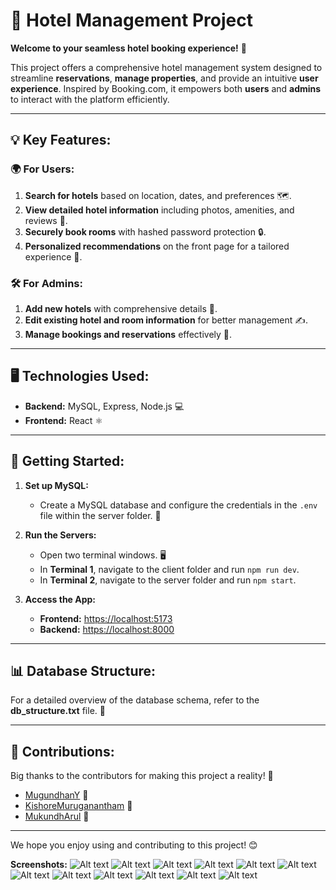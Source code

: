 

# 🏨 **Hotel Management Project**

**Welcome to your seamless hotel booking experience!** 🌟

This project offers a comprehensive hotel management system designed to streamline **reservations**, **manage properties**, and provide an intuitive **user experience**. Inspired by Booking.com, it empowers both **users** and **admins** to interact with the platform efficiently.

---

## 💡 **Key Features:**

### 🌍 **For Users:**
1. **Search for hotels** based on location, dates, and preferences 🗺️.
2. **View detailed hotel information** including photos, amenities, and reviews 📸.
3. **Securely book rooms** with hashed password protection 🔒.
4. **Personalized recommendations** on the front page for a tailored experience 🌟.

### 🛠️ **For Admins:**
1. **Add new hotels** with comprehensive details 🏨.
2. **Edit existing hotel and room information** for better management ✍️.
3. **Manage bookings and reservations** effectively 📅.

---

## 🖥️ **Technologies Used:**
- **Backend:** MySQL, Express, Node.js 💻
- **Frontend:** React ⚛️

---

## 🚀 **Getting Started:**

1. **Set up MySQL:**
   - Create a MySQL database and configure the credentials in the `.env` file within the server folder. 🔑
   
2. **Run the Servers:**
   - Open two terminal windows. 🖥️
   - In **Terminal 1**, navigate to the client folder and run `npm run dev`.
   - In **Terminal 2**, navigate to the server folder and run `npm start`.

3. **Access the App:**
   - **Frontend:** [https://localhost:5173](https://localhost:5173)
   - **Backend:** [https://localhost:8000](https://localhost:8000)

---

## 📊 **Database Structure:**

For a detailed overview of the database schema, refer to the **db_structure.txt** file. 📂

---

## 🌟 **Contributions:**

Big thanks to the contributors for making this project a reality! 🎉

- [MugundhanY](https://github.com/MugundhanY) 💼
- [KishoreMuruganantham](https://github.com/KishoreMuruganantham) 🚀
- [MukundhArul](https://github.com/MukundhArul) 🙌

---

We hope you enjoy using and contributing to this project! 😊

**Screenshots:**
![Alt text](<screenshots/Screenshot (3).png>)
![Alt text](<screenshots/Screenshot (4).png>)
![Alt text](<screenshots/Screenshot (5).png>)
![Alt text](<screenshots/Screenshot (6).png>)
![Alt text](<screenshots/Screenshot (7).png>)
![Alt text](<screenshots/Screenshot (8).png>)
![Alt text](<screenshots/Screenshot (9).png>)
![Alt text](<screenshots/Screenshot (16).png>)
![Alt text](<screenshots/Screenshot (17).png>)
![Alt text](<screenshots/Screenshot (18).png>)
![Alt text](<screenshots/Screenshot (19).png>)
![Alt text](<screenshots/Screenshot (20).png>)
